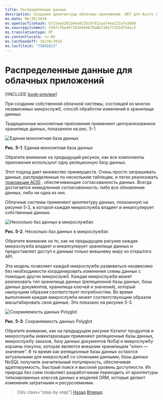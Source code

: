 ```yaml
---
title: Распределенные данные
description: Создание архитектуры облачных приложений .NET для Azure | Распределенные данные для собственных облачных приложений
ms.date: 06/30/2019
ms.openlocfilehash: b715ae5203264a023bc9f911aa74ee222afe3d68
ms.sourcegitcommit: 559fcfbe4871636494870a8b716bf7325df34ac5
ms.translationtype: MT
ms.contentlocale: ru-RU
ms.lasthandoff: 10/30/2019
ms.locfileid: "73841813"
---
```

# <a name="distributed-data-for-cloud-native-apps"></a>Распределенные данные для облачных приложений

[!INCLUDE [book-preview](../../../includes/book-preview.md)]

При создании собственной облачной системы, состоящей из многих независимых микрослужб, способ обработки изменений в хранилище данных.

Традиционные монолитные приложения применяют централизованное хранилище данных, показанное на рис. 5-1.

![Единая монолитная база данных](./media/single-monolithic-database.png)

**Рис. 5-1**. Единая монолитная база данных

Обратите внимание на предыдущий рисунок, как все компоненты приложения используют одну реляционную базу данных.

Этот подход дает множество преимуществ. Очень просто запрашивать данные, распределенные по нескольким таблицам, и легко реализовать [транзакции ACID](https://docs.microsoft.com/windows/desktop/cossdk/acid-properties) , обеспечивающие согласованность данных. Всегда достигается *немедленная согласованность*: либо все обновления данных, либо ни одна из них.

Облачные системы применяют архитектуру данных, показанную на рисунке 5-2, в которой каждая микрослужба владеет и инкапсулирует собственные данные.

![Несколько баз данных в микрослужбах](./media/data-across-microservices.png)

**Рис. 5-2**. Несколько баз данных в микрослужбах

Обратите внимание на то, как на предыдущем рисунке каждая микрослужба владеет и инкапсулирует хранилище данных и предоставляет доступ к данным только внешнему миру из открытого API.

Эта модель позволяет каждой микрослужбе развиваться независимо без необходимости координировать изменения схемы данных с помощью других микрослужб. Каждая микрослужба может реализовать тип хранилища данных (реляционной базы данных, базы данных документов, хранилища ключей и значений), который наилучшим образом соответствует потребностям. Во время выполнения каждая микрослужба может соответствующим образом масштабировать свои данные. Это показано на рисунке 5-3.

![Сохраняемость данных Polyglot](./media/polyglot-data-persistence.png)

**Рис. 5-3**. Сохраняемость данных Polyglot

Обратите внимание, как на предыдущем рисунке Каталог продуктов и микрослужбы инвентаризации применяют реляционные базы данных, микрослужбу заказов, базу данных документов NoSql и микрослужбу корзины покупок, которая является внешним хранилищем "ключ — значение". В то время как реляционные базы данных остаются актуальными для микрослужб со сложными данными, базы данных NoSQL получили значительный популярность, обеспечивая адаптируемость, быстрый поиск и высокий уровень доступности. Их природа без схем позволяет разработчикам переходить от архитектуры типизированных классов данных и моделей ORM, которые делают изменения затратными и ресурсоемкими.

>[!div class="step-by-step"]
>[Назад](service-mesh-communication-infrastructure.md)
>[Вперед](data-patterns.md)
